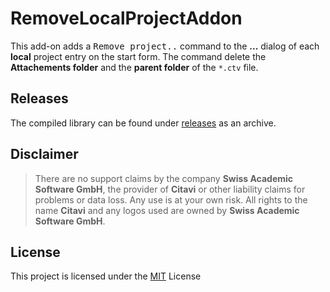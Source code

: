 # RemoveLocalProjectAddon

This add-on adds a <kbd>Remove project..</kbd> command to the **...** dialog of each **local** project entry on the start form. The command delete the **Attachements folder** and the **parent folder** of the `*.ctv` file.

## Releases

The compiled library can be found under [releases](./../../releases) as an archive.

## Disclaimer

>There are no support claims by the company **Swiss Academic Software GmbH**, the provider of **Citavi** or other liability claims for problems or data loss. Any use is at your own risk. All rights to the name **Citavi** and any logos used are owned by **Swiss Academic Software GmbH**.

## License

This project is licensed under the [MIT](LICENSE) License
